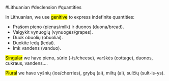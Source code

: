 #Lithuanian #declension #quantities 

In Lithuanian, we use <mark class="hltr-green">genitive</mark> to express indefinite quantities:

- Prašom pieno (pienas/milk) ir duonos (duona/bread).
- Valgykit vynuogių (vynuogės/grapes).
- Duok obuolių (obuoliai).
- Duokite ledų (ledai).
- Imk vandens (vanduo).

<mark class="hltr-orange">Singular</mark> we have pieno, sūrio (-is/cheese), varškės (cottage), duonos, cukraus, vandens....

<mark class="hltr-blue">Plural</mark> we have vyšnių (ios/cherries), grybų (ai), miltų (ai), sulčių (sult-is-ys).

